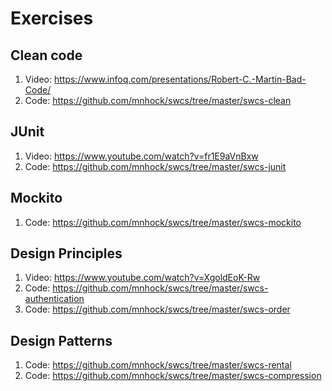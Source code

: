 # Exercises

## Clean code
1. Video: https://www.infoq.com/presentations/Robert-C.-Martin-Bad-Code/
2. Code:  https://github.com/mnhock/swcs/tree/master/swcs-clean

## JUnit
1. Video: https://www.youtube.com/watch?v=fr1E9aVnBxw
2. Code:  https://github.com/mnhock/swcs/tree/master/swcs-junit

## Mockito
1. Code: https://github.com/mnhock/swcs/tree/master/swcs-mockito

## Design Principles
1. Video: https://www.youtube.com/watch?v=XgoldEoK-Rw
2. Code:  https://github.com/mnhock/swcs/tree/master/swcs-authentication
3. Code:  https://github.com/mnhock/swcs/tree/master/swcs-order


## Design Patterns
1. Code:  https://github.com/mnhock/swcs/tree/master/swcs-rental
2. Code:  https://github.com/mnhock/swcs/tree/master/swcs-compression